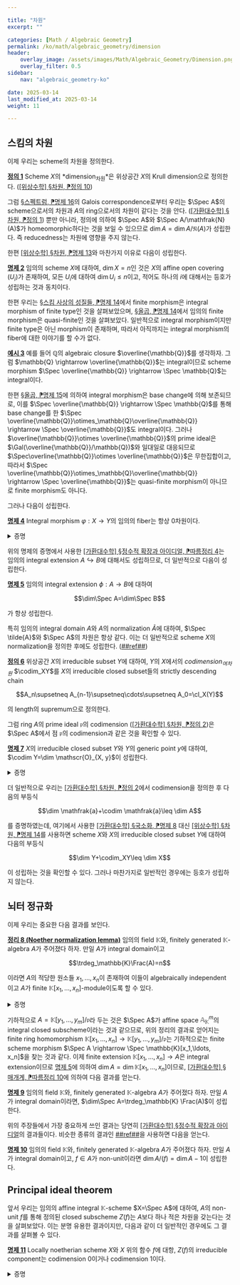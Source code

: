 ```yaml
---

title: "차원"
excerpt: ""

categories: [Math / Algebraic Geometry]
permalink: /ko/math/algebraic_geometry/dimension
header:
    overlay_image: /assets/images/Math/Algebraic_Geometry/Dimension.png
    overlay_filter: 0.5
sidebar: 
    nav: "algebraic_geometry-ko"

date: 2025-03-14
last_modified_at: 2025-03-14
weight: 11

---
```


## 스킴의 차원

이제 우리는 scheme의 차원을 정의한다.

<div class="definition" markdown="1">

<ins id="def1">**정의 1**</ins> Scheme $X$의 *dimension<sub>차원</sub>*은 위상공간 $X$의 Krull dimension으로 정의한다. ([\[위상수학\] §차원, ⁋정의 10](/ko/math/topology/dimension#def10))

</div>

그럼 [§스펙트럼, ⁋명제 16](/ko/math/algebraic_geometry/spectrums#def16)의 Galois correspondence로부터 우리는 $\Spec A$의 scheme으로서의 차원과 $A$의 ring으로서의 차원이 같다는 것을 안다. ([\[가환대수학\] §차원, ⁋정의 1](/ko/math/commutative_algebra/Krull_dimension#def1)) 뿐만 아니라, 정의에 의하여 $\Spec A$와 $\Spec A/\mathfrak{N}(A)$가 homeomorphic하다는 것을 보일 수 있으므로 $\dim A=\dim A/\mathfrak{N}(A)$가 성립한다. 즉 reducedness는 차원에 영향을 주지 않는다. 

한편 [\[위상수학\] §차원, ⁋명제 13](/ko/math/topology/dimension#prop13)와 마찬가지 이유로 다음이 성립한다. 

<div class="proposition" markdown="1">

<ins id="prop2">**명제 2**</ins> 임의의 scheme $X$에 대하여, $\dim X=n$인 것은 $X$의 affine open covering $(U_i)$가 존재하여, 모든 $U_i$에 대하여 $\dim U_i\leq n$이고, 적어도 하나의 $i$에 대해서는 등호가 성립하는 것과 동치이다. 

</div>

한편 우리는 [§스킴 사상의 성질들, ⁋명제 14](/ko/math/algebraic_geometry/properties_of_scheme_morphisms#prop14)에서 finite morphism은 integral morphism of finite type인 것을 살펴보았으며, [§올곱, ⁋명제 14](/ko/math/algebraic_geometry/fiber_products#prop14)에서 임의의 finite morphism은 quasi-finite인 것을 살펴보았다. 일반적으로 integral morphism이지만 finite type은 아닌 morphism이 존재하며, 따라서 아직까지는 integral morphism의 fiber에 대한 이야기를 할 수가 없다.

<div class="example" markdown="1">

<ins id="ex3">**예시 3**</ins> 예를 들어 $\mathbb{Q}$의 algebraic closure $\overline{\mathbb{Q}}$를 생각하자. 그럼 $\mathbb{Q} \rightarrow \overline{\mathbb{Q}}$는 integral이므로 scheme morphism $\Spec \overline{\mathbb{Q}} \rightarrow \Spec \mathbb{Q}$는 integral이다. 

한편 [§올곱, ⁋명제 15](/ko/math/algebraic_geometry/fiber_products)에 의하여 integral morphism은 base change에 의해 보존되므로, 이를 $\Spec \overline{\mathbb{Q}} \rightarrow \Spec \mathbb{Q}$를 통해 base change를 한 $\Spec \overline{\mathbb{Q}}\otimes_\mathbb{Q}\overline{\mathbb{Q}} \rightarrow \Spec \overline{\mathbb{Q}}$도 integral이다. 그러나 $\overline{\mathbb{Q}}\otimes \overline{\mathbb{Q}}$의 prime ideal은 $\Gal(\overline{\mathbb{Q}}/\mathbb{Q})$와 일대일로 대응되므로 $\Spec\overline{\mathbb{Q}}\otimes \overline{\mathbb{Q}}$은 무한집합이고, 따라서 $\Spec \overline{\mathbb{Q}}\otimes_\mathbb{Q}\overline{\mathbb{Q}} \rightarrow \Spec \overline{\mathbb{Q}}$는 quasi-finite morphism이 아니므로 finite morphism도 아니다. 

</div>

그러나 다음이 성립한다.

<div class="proposition" markdown="1">

<ins id="prop4">**명제 4**</ins> Integral morphism $\varphi: X \rightarrow Y$의 임의의 fiber는 항상 $0$차원이다. 

</div>
<details class="proof" markdown="1">
<summary>증명</summary>

정의에 의해 $Y$의 한 점 $y$에서의 fiber는 inclusion map $\Spec \kappa(y) \rightarrow Y$에 의한 $\varphi$의 base change

$$\varphi^{-1}(y)=X\times_Y\Spec \kappa(y)$$

으로 주어지며, integral morphism은 base change에 의해 보존되므로 

$$\varphi^{-1}(y)=X\times_Y\Spec \kappa(y) \rightarrow \Spec \kappa(y)$$

는 integral morphism이며, integral morphism은 그 정의에 의해 affine morphism이므로 임의의 integral morphism $\Spec B \rightarrow \Spec \mathbb{K}$에 대하여 $\dim \Spec B=\dim B=0$임을 보이면 충분하다. 즉, 임의의 integral extension $\mathbb{K} \rightarrow B$에 대하여, $B$의 prime ideal들의 chain

$$\mathfrak{q}_1\subsetneq \mathfrak{q}_2$$

이 존재할 수 없음을 보여야 한다. 이는 [\[가환대수학\] §정수적 확장과 아이디얼, ⁋따름정리 4](/ko/math/commutative_algebra/lying_over_and_going_up#lem4)의 결과이다. 

</details>

위의 명제의 증명에서 사용한 [\[가환대수학\] §정수적 확장과 아이디얼, ⁋따름정리 4](/ko/math/commutative_algebra/lying_over_and_going_up#lem4)는 임의의 integral extension $A\hookrightarrow B$에 대해서도 성립하므로, 더 일반적으로 다음이 성립한다.

<div class="proposition" markdown="1">

<ins id="prop5">**명제 5**</ins> 임의의 integral extension $\phi:A \rightarrow B$에 대하여 

$$\dim\Spec A=\dim\Spec B$$

가 항상 성립한다. 

</div>

특히 임의의 integral domain $A$와 $A$의 normalization $\tilde{A}$에 대하여, $\Spec \tilde{A}$와 $\Spec A$의 차원은 항상 같다. 이는 더 일반적으로 scheme $X$의 normalization을 정의한 후에도 성립한다. ([##ref##](normalization))

<div class="definition" markdown="1">

<ins id="def6">**정의 6**</ins> 위상공간 $X$의 irreducible subset $Y$에 대하여, $Y$의 $X$에서의 *codimension<sub>여차원</sub>* $\codim_XY$를 $X$의 irreducible closed subset들의 strictly descending chain 

$$A_n\supsetneq A_{n-1}\supsetneq\cdots\supsetneq A_0=\cl_X(Y)$$

의 length의 supremum으로 정의한다. 

</div>

그럼 ring $A$의 prime ideal $\mathfrak{p}$의 codimension ([\[가환대수학\] §차원, ⁋정의 2](/ko/math/commutative_algebra/Krull_dimension#def2))은 $\Spec A$에서 점 $\mathfrak{p}$의 codimension과 같은 것을 확인할 수 있다. 

<div class="proposition" markdown="1">

<ins id="prop7">**명제 7**</ins> $X$의 irreducible closed subset $Y$와 $Y$의 generic point $y$에 대하여, $\codim Y=\dim \mathscr{O}_{X, y}$이 성립한다. 

</div>
<details class="proof" markdown="1">
<summary>증명</summary>

$Y$가 generic point $y$를 가지므로, 정의에 의해 $\codim_XY$와 $\codim_X\\{y\\}$가 같다. 이제 $y$를 포함하는 임의의 affine open subset $U\cong\Spec A$를 택하고, 이 isomorphism에 의해 $y\in U$가 $\mathfrak{p}_y\in \Spec A$에 대응된다 하자. 그럼  [\[위상수학\] §차원, ⁋명제 14](/ko/math/topology/dimension#prop14)로부터 우리는 $U$와 만나는 $X$의 irreducible closed subset들과 $U$의 irreducible closed subset들 사이의 일대일 대응이 존재한다는 것을 안다. 즉, $\codim_X\\{y\\}=\codim_U \mathfrak{p}_y$이다. 이제 [§스펙트럼, ⁋명제 16](/ko/math/algebraic_geometry/spectrums#prop16)으로부터 원하는 결과를 얻는다. 

</details>

더 일반적으로 우리는 [\[가환대수학\] §차원, ⁋정의 2](/ko/math/commutative_algebra/Krull_dimension#def2)에서 codimension을 정의한 후 다음의 부등식

$$\dim \mathfrak{a}+\codim \mathfrak{a}\leq \dim A$$

를 증명하였는데, 여기에서 사용한 [\[가환대수학\] §국소화, ⁋명제 8](/ko/math/commutative_algebra/localization#prop8) 대신 [\[위상수학\] §차원, ⁋명제 14](/ko/math/topology/dimension#prop14)를 사용하면 scheme $X$와 $X$의 irreducible closed subset $Y$에 대하여 다음의 부등식

$$\dim Y+\codim_XY\leq \dim X$$

이 성립하는 것을 확인할 수 있다. 그러나 마찬가지로 일반적인 경우에는 등호가 성립하지 않는다. 

## 뇌터 정규화

이제 우리는 중요한 다음 결과를 보인다.

<div class="proposition" markdown="1">

<ins id="thm8">**정리 8 (Noether normalization lemma)**</ins> 임의의 field $\mathbb{K}$와, finitely generated $\mathbb{K}$-algebra $A$가 주어졌다 하자. 만일 $A$가 integral domain이고 

$$\trdeg_\mathbb{K}\Frac(A)=n$$

이라면 $A$의 적당한 원소들 $x_1,\ldots, x_n$이 존재하여 이들이 algebraically independent이고 $A$가 finite $\mathbb{K}[x_1,\ldots, x_n]$-module이도록 할 수 있다. 

</div>
<details class="proof" markdown="1">
<summary>증명</summary>

$A$가 finitely generated $\mathbb{K}$-algebra라는 가정으로부터

$$A=\mathbb{K}[y_1,\ldots, y_m]/\mathfrak{p}$$

로 적을 수 있다. 그럼 이들 $y_1,\ldots, y_m$의 $\Frac(A)$에서의 image가 $\mathbb{K}$의 field extension으로서 $\Frac(A)$를 생성하므로 반드시 $m\geq n$이어야 한다. 

이제 만일 $m=n$이라면, $y_i$들이 정확히 원하는 원소가 되므로 더 이상 증명할 것이 없다. 이제 주어진 주장을 보이기 위해 $m>n$이라 하고, $n\leq k< m$을 만족하는 임의의 $k$에 대하여 정리가 성립한다 하자. 그럼 $m>n$이라는 가정으로부터 $y_1,\ldots, y_m$들은 algebraically dependent이다. 즉, 다음의 식

$$f(y_1,\ldots, y_m)=0$$

을 만족하는 $\mathbb{K}$-계수 $m$변수 다항식 

$$f(\x_1,\ldots, \x_m)=\sum \alpha_{d_1d_2\cdots d_m}\x_1^{d_1}\cdots\x_m^{d_m}\in \mathbb{K}[\x_1,\ldots, \x_m]\tag{$\ast$}$$

이 존재한다. 이제 정수 $r_1,\ldots, r_{m-1}$에 대하여 다음의 식

$$z_1=y_1-y_m^{r_1},\quad z_2=y_2-y_m^{r_2},\quad\ldots\quad,\quad z_{m-1}=y_{m-1}-y_m^{r_{m-1}}$$

으로 원소들 $z_1,\ldots, z_{m-1}$을 정의하자. 그럼 정의에 의해 

$$f(z_1+y_m^{r_1},\ldots, z_{m-1}+y_m^{r_{m-1}}, y_m)=0\tag{$\ast\ast$}$$

이 성립한다. 이제 식 ($\ast$)에서 $f$를 이루는 각각의 monomial $\alpha_{d_1d_2\cdots d_m}\x_1^{d_1}\cdots\x_m^{d_m}$에 

$$\x_1=z_1+y_m^{r_1},\quad \ldots\quad,\quad \x_{m-1}=z_{m-1}+y_m^{r_{m-1}},\quad \x_m=y_m$$

을 대입하여 전개하면, 그 결과는 계수가 상수항인 $y_m$의 거듭제곱

$$\alpha_{d_1d_2\cdots d_m}y_m^{r_1d_1+\cdots+r_{m-1}d_{m-1}+d_m}$$

과 $z_k$를 포함하는 그 외의 항들이 될 것이다. 이제 $r_1,\ldots, r_{m-1}$을 충분히 크게 잡으면, 이러한 형태의 항이 최고차항이 되도록 할 수 있고, 따라서 위의 등식 ($\ast\ast$)은 $y_m$이 $z_1,\ldots, z_{m-1}$에 대해 intgrally dependent임을 보여준다. 한편 $z_1,\ldots, z_{m-1}$로 생성되는 $A$의 $\mathbb{K}$-subalgebra $A'$, 즉 ($\ast\ast$)를 $y_m$의 일변수 다항식으로 보았을 때 그 계수들이 존재하는 $A$의 $\mathbb{K}$-subalgebra $A'$에 대해서는 귀납적 가정에 의해 원하는 조건을 만족하는 $x_1,\ldots, x_n\in A$들이 존재한다. 이제 $A$는 위의 논증에 의해 finite $A'$-module이고, $A'$는 귀납적 가정에 의해 finite $\mathbb{K}[x_1,\ldots, x_n]$-module이므로 원하는 결과를 얻는다.

</details>

기하적으로 $A=\mathbb{K}[y_1,\ldots, y_m]/\mathfrak{p}$라 두는 것은 $\Spec A$가 affine space $\mathbb{A}^m_\mathbb{K}$의 integral closed subscheme이라는 것과 같으므로, 위의 정리의 결과로 얻어지는 finite ring homomorphism $\mathbb{K}[x_1,\ldots, x_n] \rightarrow \mathbb{K}[y_1,\ldots, y_m]/\mathfrak{p}$는 기하적으로는 finite scheme morphism $\Spec A \rightarrow \Spec \mathbb{K}[x_1,\ldots, x_n]$을 찾는 것과 같다. 이제 finite extension $\mathbb{K}[x_1,\ldots, x_n] \rightarrow A$은 integral extension이므로 [명제 5](#prop5)에 의하여 $\dim A=\dim \mathbb{K}[x_1,\ldots, x_n]$이므로, [\[가환대수학\] §매개계, ⁋따름정리 10](/ko/math/commutative_algebra/system_of_parameters#cor10)에 의하여 다음 결과를 얻는다.

<div class="proposition" markdown="1">

<ins id="prop9">**명제 9**</ins> 임의의 field $\mathbb{K}$와, finitely generated $\mathbb{K}$-algebra $A$가 주어졌다 하자. 만일 $A$가 integral domain이라면, $\dim\Spec A=\trdeg_\mathbb{K} \Frac(A)$이 성립한다. 

</div>

위의 주장들에서 가장 중요하게 쓰인 결과는 당연히 [\[가환대수학\] §정수적 확장과 아이디얼](/ko/math/commutative_algebra/lying_over_and_going_up)의 결과들이다. 비슷한 종류의 결과인 [##ref##](going_down)을 사용하면 다음을 얻는다. 

<div class="proposition" markdown="1">

<ins id="prop10">**명제 10**</ins> 임의의 field $\mathbb{K}$와, finitely generated $\mathbb{K}$-algebra $A$가 주어졌다 하자. 만일 $A$가 integral domain이고, $f\in A$가 non-unit이라면 $\dim A/(f)=\dim A-1$이 성립한다.  

</div>

## Principal ideal theorem

앞서 우리는 임의의 affine integral $\mathbb{K}$-scheme $X=\Spec A$에 대하여, $A$의 non-unit $f$를 통해 정의된 closed subscheme $Z(f)$는 $A$보다 하나 적은 차원을 갖는다는 것을 살펴보았다. 이는 분명 유용한 결과이지만, 다음과 같이 더 일반적인 경우에도 그 결과를 살펴볼 수 있다.

<div class="proposition" markdown="1">

<ins id="prop11">**명제 11**</ins> Locally noetherian scheme $X$와 $X$ 위의 함수 $f$에 대항, $Z(f)$의 irreducible component는 codimension $0$이거나 codimension $1$이다. 

</div>
<details class="proof" markdown="1">
<summary>증명</summary>

[\[가환대수학\] §차원, ⁋정리 6](/ko/math/commutative_algebra/Krull_dimension#thm6)

</details>

